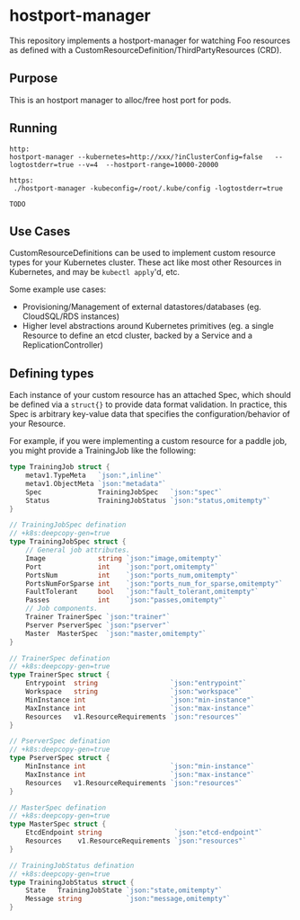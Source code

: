 # hostport-manager

This repository implements a hostport-manager for watching Foo resources as
defined with a CustomResourceDefinition/ThirdPartyResources  (CRD).

## Purpose

This is an hostport manager  to alloc/free host port for pods.

## Running



```
http:
hostport-manager --kubernetes=http://xxx/?inClusterConfig=false   --logtostderr=true --v=4  --hostport-range=10000-20000

https:
 ./hostport-manager -kubeconfig=/root/.kube/config -logtostderr=true

TODO
```


## Use Cases

CustomResourceDefinitions can be used to implement custom resource types for your Kubernetes cluster.
These act like most other Resources in Kubernetes, and may be `kubectl apply`'d, etc.

Some example use cases:

* Provisioning/Management of external datastores/databases (eg. CloudSQL/RDS instances)
* Higher level abstractions around Kubernetes primitives (eg. a single Resource to define an etcd cluster, backed by a Service and a ReplicationController)

## Defining types

Each instance of your custom resource has an attached Spec, which should be defined via a `struct{}` to provide data format validation.
In practice, this Spec is arbitrary key-value data that specifies the configuration/behavior of your Resource.

For example, if you were implementing a custom resource for a paddle job, you might provide a TrainingJob like the following:

``` go
type TrainingJob struct {
	metav1.TypeMeta   `json:",inline"`
	metav1.ObjectMeta `json:"metadata"`
	Spec              TrainingJobSpec   `json:"spec"`
	Status            TrainingJobStatus `json:"status,omitempty"`
}

// TrainingJobSpec defination
// +k8s:deepcopy-gen=true
type TrainingJobSpec struct {
	// General job attributes.
	Image             string `json:"image,omitempty"`
	Port              int    `json:"port,omitempty"`
	PortsNum          int    `json:"ports_num,omitempty"`
	PortsNumForSparse int    `json:"ports_num_for_sparse,omitempty"`
	FaultTolerant     bool   `json:"fault_tolerant,omitempty"`
	Passes            int    `json:"passes,omitempty"`
	// Job components.
	Trainer TrainerSpec `json:"trainer"`
	Pserver PserverSpec `json:"pserver"`
	Master  MasterSpec  `json:"master,omitempty"`
}

// TrainerSpec defination
// +k8s:deepcopy-gen=true
type TrainerSpec struct {
	Entrypoint  string                  `json:"entrypoint"`
	Workspace   string                  `json:"workspace"`
	MinInstance int                     `json:"min-instance"`
	MaxInstance int                     `json:"max-instance"`
	Resources   v1.ResourceRequirements `json:"resources"`
}

// PserverSpec defination
// +k8s:deepcopy-gen=true
type PserverSpec struct {
	MinInstance int                     `json:"min-instance"`
	MaxInstance int                     `json:"max-instance"`
	Resources   v1.ResourceRequirements `json:"resources"`
}

// MasterSpec defination
// +k8s:deepcopy-gen=true
type MasterSpec struct {
	EtcdEndpoint string                  `json:"etcd-endpoint"`
	Resources    v1.ResourceRequirements `json:"resources"`
}

// TrainingJobStatus defination
// +k8s:deepcopy-gen=true
type TrainingJobStatus struct {
	State   TrainingJobState `json:"state,omitempty"`
	Message string           `json:"message,omitempty"`
}
```